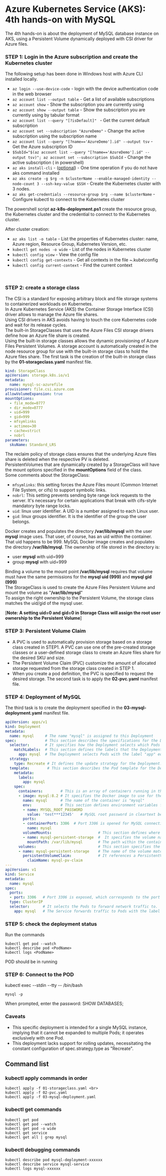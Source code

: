
<properties
pageTitle= 'AKS: hands-on with MySQL'
description= "AKS: hands-on with MySQL"
services="AKS"
documentationCenter="https://github.com/fabferri/"
authors="fabferri"
editor="fabferri"/>

<tags
   ms.service="AKS"
   ms.devlang="AKS"
   ms.topic="article"
   ms.tgt_pltfrm="AKS"
   ms.workload="AKS"
   ms.date="11/12/2023"
   ms.author="fabferri" />

# Azure Kubernetes Service (AKS): 4th hands-on with MySQL
The 4th hands-on is about the deployment of MySQL database instance on AKS, using a Persistent Volume dynamically deployed with CSI driver for Azure files. <br>

### <a name="login in azure subscription"></a> STEP 1: Login in the Azure subscription and create the Kubernetes cluster
The following setup has been done in Windows host with Azure CLI installed locally.

- `az login --use-device-code` - login with the device authentication code in the web browser
- `az account list --output table` - Get a list of available subscriptions <br>
- `az account show` - Show the subscription you are currently using <br>
- `az account show --output table` - Show the subscription you are currently using by tabular format <br>
- `az account list --query "[?isDefault]" ` - Get the current default subscription <br>
- `az account set --subscription "AzureDemo"` - Change the active subscription using the subscription name 
- `az account list --query "[?name=='AzureDemo'].id" --output tsv` - Get the Azure subscription ID
- `$SubId="$(az account list --query "[?name=='AzureDemo'].id" --output tsv)"; az account set --subscription $SubId`  - Change the active subscription ( in powershell)
- `az aks install-cli` - (<ins>optional</ins>) - One time operation if you do not have aks command installed 
- `az aks create -g $rg -n $clusterName --enable-managed-identity --node-count 3 --ssh-key-value $SSH` - Create the Kubernetes cluster with 3 nodes.
- `az aks get-credentials --resource-group $rg --name $clusterName` - Configure kubectl to connect to the Kubernetes cluster

The powershell script **az-k8s-deployment.ps1** create the resource group, the Kubernetes cluster and the credential to connect to the Kubernetes cluster. 

After cluster creation: 
- `az aks list -o table` - List the properties of Kubernetes cluster: name, Azure region, Resource Group, Kubernetes Version, etc.
- `kubectl get nodes -o wide` - List of the nodes in Kubernetes cluster 
- `kubectl config view` - View the config file 
- `kubectl config get-contexts` - Get all contexts in the file ~\.kube\config
- `kubectl config current-context` - Find the current context
<br>

### <a name="create a storage class"></a> STEP 2: create a storage class
The CSI is a standard for exposing arbitrary block and file storage systems to containerized workloads on Kubernetes. <br>
In Azure Kubernetes Service (AKS) the Container Storage Interface (CSI) driver allows to manage the Azure file shares. <br>
Using CSI drivers in AKS avoids having to touch the core Kubernetes code and wait for its release cycles. <br>
The built-in StorageClasses that uses the Azure Files CSI storage drivers define how an Azure file share is created. <br>
Using the built-in storage classes allows the dynamic provisioning of Azure Files Persistent Volumes. A storage account is automatically created in the node resource group for use with the built-in storage class to hold the Azure files share.
The first task is the creation of the built-in storage class by the **01-storageclass.yaml** manifest file.

```yaml
kind: StorageClass
apiVersion: storage.k8s.io/v1
metadata:
  name: mysql-sc-azurefile
provisioner: file.csi.azure.com
allowVolumeExpansion: true
mountOptions:
  - file_mode=0777
  - dir_mode=0777
  - uid=999
  - gid=999
  - mfsymlinks
  - actimeo=30
  - cache=strict
  - nobrl
parameters:
  skuName: Standard_LRS
```
The reclaim policy of storage class ensures that the underlying Azure files share is deleted when the respective PV is deleted. <br>
PersistentVolumes that are dynamically created by a StorageClass will have the mount options specified in the **mountOptions** field of the class. <br>
Some comments about the StorageClass:
- `mfsymlinks`: this setting forces the Azure Files mount (Common Internet File System, or cifs) to support symbolic links. <br>
- `nobrl`: This setting prevents sending byte range lock requests to the server. It's necessary for certain applications that break with cifs-style mandatory byte range locks. <br>
- `uid`: linux user identifier. A UID is a number assigned to each Linux user.
- `gid`: linux groups identifier. It is the identifier of the group the user belongs.


Docker creates and populates the directory **/var/lib/mysql** with the user **mysql** image uses. That user, of course, has an uid within the container. That uid happens to be 999.
MySQL Docker image creates and populates the directory **/var/lib/mysql**. The ownership of file stored in the directory is: 
- user **mysql** with uid=999
- group **mysql** with uid=999 

Binding a volume to the mount point **/var/lib/mysql** requires that volume must have the same permissions for the **mysql uid (999)** and **mysql gid (999)** <br>
The StorageClass is used to create the Azure Files Persistent Volume and mount the volume as "**/var/lib/mysql**" <br>
To assign the right ownership to the Persistent Volume, the storage class matches the uid/gid of the mysql user.

[**Note: A setting uid=0 and gid=0 in Storage Class will assign the root user ownership to the Persistent Volume**] <br>


### <a name="Persistent Volume Claim"></a> STEP 3: Persistent Volume Claim
- A PVC is used to automatically provision storage based on a storage class created in STEP1. A PVC can use one of the pre-created storage classes or a user-defined storage class to create an Azure files share for the desired SKU and size. 
- The Persistent Volume Claim (PVC) customize the amount of allocated storage requested from the storage class created in STEP 1.
- When you create a pod definition, the PVC is specified to request the desired storage.
The second task is to apply the **02-pvc.yaml** manifest file.


### <a name="connecto to the AKS cluster"></a> STEP 4: Deployment of MySQL
The third task is to create the deployment specified in the **03-mysql-deployment.yaml** manifest file.
```yaml
apiVersion: apps/v1
kind: Deployment
metadata:
  name: mysql     # The name "mysql" is assigned to this Deployment
spec:             # This section describes the specifications for the Deployment.
  selector:       # It specifies how the Deployment selects which Pods to manage.
    matchLabels:  # This section defines the labels that the Deployment uses to select Pods to manage
      app: mysql  # The Deployment selects Pods with the label "app" equal to "mysql."
  strategy:
    type: Recreate # It defines the update strategy for the Deployment. “Recreate,” meaning the existing Pods are terminated and new ones are created during updates.
  template:        # This section describes the Pod template for the Deployment.
    metadata:
      labels:
        app: mysql
    spec:
      containers:        # This is an array of containers running in the Pod. In this case, there is one container.
      - image: mysql:8.2 # It specifies the Docker image to use for the container, which is the 8.2 version of MySQL.
        name: mysql      # The name of the container is "mysql"
        env:             # This section defines environment variables for the container.
        - name: MYSQL_ROOT_PASSWORD
          value: 'test***12345'   # MySQL root password in cleartext between ''
        ports:
        - containerPort: 3306  # Port 3306 is opened for MySQL connections.
          name: mysql
        volumeMounts:                     # This section defines where to mount volumes in the container.
        - name: mysql-persistent-storage  #  It specifies the volume name
          mountPath: /var/lib/mysql       # The path within the container where the volume will be mounted. This is typically the location where MySQL stores its data.
      volumes:                            # This section specifies the volumes to be used in the Pod.
      - name: mysql-persistent-storage    # The name of the volume matches the one specified in volumeMounts.
        persistentVolumeClaim:            # It references a PersistentVolumeClaim (PVC) named "mysql-pv-claim". The PVC provides storage resources for the Pod.
          claimName: mysql-pv-claim
---
apiVersion: v1
kind: Service
metadata:
  name: mysql
spec:
  ports:
  - port: 3306   # Port 3306 is exposed, which corresponds to the port that MySQL uses for database connections.
  type: ClusterIP
  selector:      # It selects the Pods to forward network traffic to.
    app: mysql   # The Service forwards traffic to Pods with the label "app" equal to "mysql". These are the Pods managed by the "mysql" Deployment.

```

### <a name="check the POD status"></a> STEP 5: check the deployment status
Run the commands

```console
kubectl get pod --watch
kubectl describe pod <PodName>
kubectl logs <PodName>
```
POD should be in running

### <a name="Connect to the container"></a> STEP 6: Connect to the POD

kubectl exec --stdin --tty <pod> -- /bin/bash

```console
mysql -p
```

When prompted, enter the password:
SHOW DATABASES;

### <a name="Caveats"></a>Caveats
- This specific deployment is intended for a single MySQL instance, implying that it cannot be expanded to multiple Pods; it operates exclusively with one Pod.
- This deployment lacks support for rolling updates, necessitating the constant configuration of spec.strategy.type as "Recreate".

## <a name="Caveats"></a> Command list

### kubectl apply commands in order
    kubectl apply -f 01-storageclass.yaml <br>
    kubectl apply -f 02-pvc.yaml
    kubectl apply -f 03-mysql-deployment.yaml

### kubectl get commands
    kubectl get pod
    kubectl get pod --watch
    kubectl get pod -o wide
    kubectl get service
    kubectl get all | grep mysql

### kubectl debugging commands
    kubectl describe pod mysql-deployment-xxxxxx
    kubectl describe service mysql-service
    kubectl logs mysql-xxxxxx